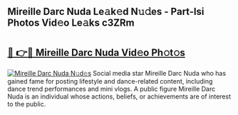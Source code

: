 ## Mireille Darc Nuda Le𝚊k𝚎d N𝚞𝚍es - Part-lsi Photos Vid𝚎o Le𝚊ks c3ZRm

# <h2><a href="http://fbc7zz.evod.top/?m=Mireille+Darc+Nuda">🔗 👉🔴 Mireille Darc Nuda Vid𝚎o Ph𝚘t𝚘s</a></h2>

[![Mireille Darc Nuda N𝚞d𝚎s](https://i.imgur.com/8V9OHl7.gif)](http://fbc7zz.evod.top/?m=Mireille+Darc+Nuda)
Social media star Mireille Darc Nuda who has gained fame for posting lifestyle and dance-related content, including dance trend performances and mini vlogs. A public figure Mireille Darc Nuda is an individual whose actions, beliefs, or achievements are of interest to the public. 
